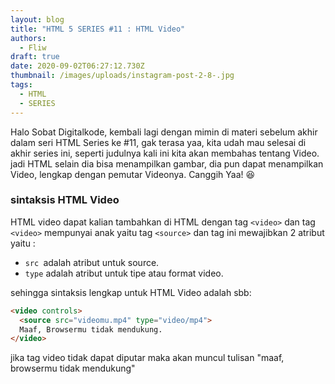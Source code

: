 ```yaml
---
layout: blog
title: "HTML 5 SERIES #11 : HTML Video"
authors:
  - Fliw
draft: true
date: 2020-09-02T06:27:12.730Z
thumbnail: /images/uploads/instagram-post-2-8-.jpg
tags:
  - HTML
  - SERIES
---
```

Halo Sobat Digitalkode, kembali lagi dengan mimin di materi sebelum akhir dalam seri HTML Series ke #11, gak terasa yaa, kita udah mau selesai di akhir series ini, seperti judulnya kali ini kita akan membahas tentang Video. jadi HTML selain dia bisa menampilkan gambar, dia pun dapat menampilkan Video, lengkap dengan pemutar Videonya. Canggih Yaa! :satisfied:

### sintaksis HTML Video

HTML video dapat kalian tambahkan di HTML dengan tag `<video>` dan tag `<video>` mempunyai anak yaitu tag `<source>` dan tag <source> ini mewajibkan 2 atribut yaitu :

* `src `adalah atribut untuk source.
* `type` adalah atribut untuk tipe atau format video.

sehingga sintaksis lengkap untuk HTML Video adalah sbb:

```html
<video controls>
  <source src="videomu.mp4" type="video/mp4">
  Maaf, Browsermu tidak mendukung.
</video>
```

jika tag video tidak dapat diputar maka akan muncul tulisan "maaf, browsermu tidak mendukung"